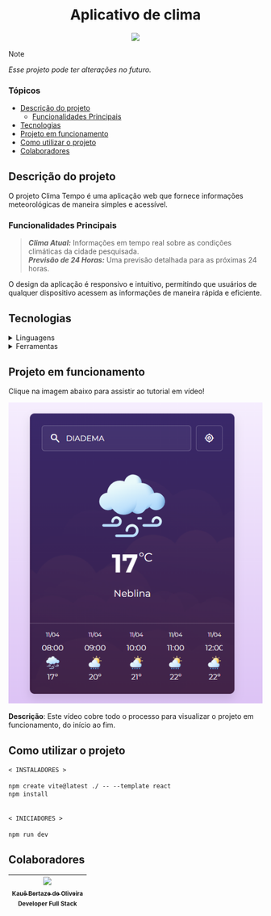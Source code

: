 <h1 align="center">Aplicativo de clima</h1>

<p align="center">
<img loading="lazy" src="http://img.shields.io/static/v1?label=STATUS&message=CONCLUIDO&color=green&style=for-the-badge"/>
</p>

> [!NOTE]
> *Esse projeto pode ter alterações no futuro.*

### Tópicos

- [Descrição do projeto](#descrição-do-projeto)
  - [Funcionalidades Principais](#funcionalidades-principais)
- [Tecnologias](#tecnologias)
- [Projeto em funcionamento](#projeto-em-funcionamento)
- [Como utilizar o projeto](#como-utilizar-o-projeto)
- [Colaboradores](#colaboradores)

## Descrição do projeto

O projeto Clima Tempo é uma aplicação web que fornece informações meteorológicas de maneira simples e acessível.

### Funcionalidades Principais
> ***Clima Atual:*** Informações em tempo real sobre as condições climáticas da cidade pesquisada. <br>
> ***Previsão de 24 Horas:*** Uma previsão detalhada para as próximas 24 horas.

O design da aplicação é responsivo e intuitivo, permitindo que usuários de qualquer dispositivo acessem as informações de maneira rápida e eficiente.

## Tecnologias

<details closed>
<summary>Linguagens</summary>
  <div width="140px">
      <img src="https://skillicons.dev/icons?i=react,css,nodejs" />
  </div>
</details>

<details closed>
<summary>Ferramentas</summary>
  <div width="140px">
      <img src="https://skillicons.dev/icons?i=vscode,vite" />
  </div>
</details>


## Projeto em funcionamento

Clique na imagem abaixo para assistir ao tutorial em vídeo!

[![Assista ao tutorial](image.png "Como utilizar esse projeto na sua máquina")](semvideo.com)

**Descrição**: Este vídeo cobre todo o processo para visualizar o projeto em funcionamento, do início ao fim.

## Como utilizar o projeto

```
< INSTALADORES >

npm create vite@latest ./ -- --template react
npm install


< INICIADORES >

npm run dev

```

## Colaboradores

| [<img src="https://avatars.githubusercontent.com/u/69527468?v=4" width=115><br><sub>Kauê Bertaze de Oliveira</sub>](https://github.com/KaueTTS)<br><sub>Developer Full Stack</sub> |
| :---: